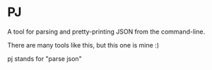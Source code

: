 PJ
==

A tool for parsing and pretty-printing JSON from the command-line.

There are many tools like this, but this one is mine :)

pj stands for "parse json"

